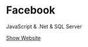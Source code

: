 # Facebook

JavaScript &amp; .Net &amp; SQL Server

 [Show Website ](https://tahataha579.github.io/Facebook/Login_Signup/login_signup.html) 
